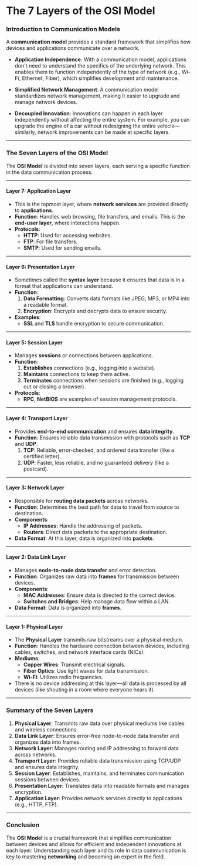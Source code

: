 # The 7 Layers of the OSI Model

### Introduction to Communication Models

A **communication model** provides a standard framework that simplifies how devices and applications communicate over a network. 

- **Application Independence**: With a communication model, applications don't need to understand the specifics of the underlying network. This enables them to function independently of the type of network (e.g., Wi-Fi, Ethernet, Fiber), which simplifies development and maintenance.
  
- **Simplified Network Management**: A communication model standardizes network management, making it easier to upgrade and manage network devices.
  
- **Decoupled Innovation**: Innovations can happen in each layer independently without affecting the entire system. For example, you can upgrade the engine of a car without redesigning the entire vehicle—similarly, network improvements can be made at specific layers.

---

### The Seven Layers of the OSI Model

The **OSI Model** is divided into seven layers, each serving a specific function in the data communication process:

---

#### **Layer 7: Application Layer**
- This is the topmost layer, where **network services** are provided directly to **applications**. 
- **Function**: Handles web browsing, file transfers, and emails. This is the **end-user layer**, where interactions happen.
- **Protocols**: 
  - **HTTP**: Used for accessing websites.
  - **FTP**: For file transfers.
  - **SMTP**: Used for sending emails.

---

#### **Layer 6: Presentation Layer**
- Sometimes called the **syntax layer** because it ensures that data is in a format that applications can understand.
- **Function**:
  1. **Data Formatting**: Converts data formats like JPEG, MP3, or MP4 into a readable format.
  2. **Encryption**: Encrypts and decrypts data to ensure security.
- **Examples**:
  - **SSL** and **TLS** handle encryption to secure communication.

---

#### **Layer 5: Session Layer**
- Manages **sessions** or connections between applications.
- **Function**: 
  1. **Establishes** connections (e.g., logging into a website).
  2. **Maintains** connections to keep them active.
  3. **Terminates** connections when sessions are finished (e.g., logging out or closing a browser).
- **Protocols**: 
  - **RPC**, **NetBIOS** are examples of session management protocols.

---

#### **Layer 4: Transport Layer**
- Provides **end-to-end communication** and ensures **data integrity**.
- **Function**: Ensures reliable data transmission with protocols such as **TCP** and **UDP**.
  1. **TCP**: Reliable, error-checked, and ordered data transfer (like a certified letter).
  2. **UDP**: Faster, less reliable, and no guaranteed delivery (like a postcard).
  
---

#### **Layer 3: Network Layer**
- Responsible for **routing data packets** across networks.
- **Function**: Determines the best path for data to travel from source to destination.
- **Components**:
  - **IP Addresses**: Handle the addressing of packets.
  - **Routers**: Direct data packets to the appropriate destination.
- **Data Format**: At this layer, data is organized into **packets**.

---

#### **Layer 2: Data Link Layer**
- Manages **node-to-node data transfer** and error detection.
- **Function**: Organizes raw data into **frames** for transmission between devices.
- **Components**: 
  - **MAC Addresses**: Ensure data is directed to the correct device.
  - **Switches and Bridges**: Help manage data flow within a LAN.
- **Data Format**: Data is organized into **frames**.

---

#### **Layer 1: Physical Layer**
- The **Physical Layer** transmits raw bitstreams over a physical medium.
- **Function**: Handles the hardware connection between devices, including cables, switches, and network interface cards (NICs).
- **Mediums**:
  - **Copper Wires**: Transmit electrical signals.
  - **Fiber Optics**: Use light waves for data transmission.
  - **Wi-Fi**: Utilizes radio frequencies.
- There is no device addressing at this layer—all data is processed by all devices (like shouting in a room where everyone hears it).

---

### Summary of the Seven Layers

1. **Physical Layer**: Transmits raw data over physical mediums like cables and wireless connections.
2. **Data Link Layer**: Ensures error-free node-to-node data transfer and organizes data into frames.
3. **Network Layer**: Manages routing and IP addressing to forward data across networks.
4. **Transport Layer**: Provides reliable data transmission using TCP/UDP and ensures data integrity.
5. **Session Layer**: Establishes, maintains, and terminates communication sessions between devices.
6. **Presentation Layer**: Translates data into readable formats and manages encryption.
7. **Application Layer**: Provides network services directly to applications (e.g., HTTP, FTP).

---

### Conclusion

The **OSI Model** is a crucial framework that simplifies communication between devices and allows for efficient and independent innovations at each layer. Understanding each layer and its role in data communication is key to mastering **networking** and becoming an expert in the field.
